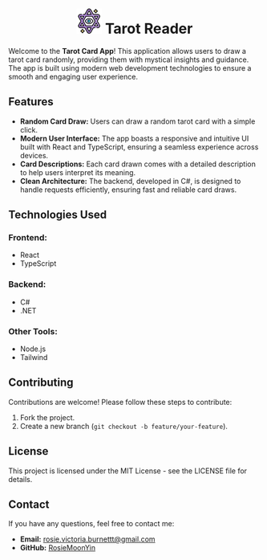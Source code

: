 <h1 align="center">
    <img src="Frontend-tarot-app/src/assets/icon.png" alt="Tarot Card App Icon" width="50"/> Tarot Reader
</h1>

<p>Welcome to the <strong>Tarot Card App</strong>! This application allows users to draw a tarot card randomly, providing them with mystical insights and guidance. The app is built using modern web development technologies to ensure a smooth and engaging user experience.</p>

<h2>Features</h2>
<ul>
  <li><strong>Random Card Draw:</strong> Users can draw a random tarot card with a simple click.</li>
  <li><strong>Modern User Interface:</strong> The app boasts a responsive and intuitive UI built with React and TypeScript, ensuring a seamless experience across devices.</li>
  <li><strong>Card Descriptions:</strong> Each card drawn comes with a detailed description to help users interpret its meaning.</li>
  <li><strong>Clean Architecture:</strong> The backend, developed in C#, is designed to handle requests efficiently, ensuring fast and reliable card draws.</li>
</ul>

<h2>Technologies Used</h2>
<h3>Frontend:</h3>
<ul>
  <li>React</li>
  <li>TypeScript</li>
</ul>

<h3>Backend:</h3>
<ul>
  <li>C#</li>
  <li>.NET</li>
</ul>

<h3>Other Tools:</h3>
<ul>
  <li>Node.js</li>
  <li>Tailwind</li>
</ul>

<h2>Contributing</h2>
<p>Contributions are welcome! Please follow these steps to contribute:</p>
<ol>
  <li>Fork the project.</li>
  <li>Create a new branch (<code>git checkout -b feature/your-feature</code>).</li>
</ol>

<h2>License</h2>
<p>This project is licensed under the MIT License - see the LICENSE file for details.</p>

<h2>Contact</h2>
<p>If you have any questions, feel free to contact me:</p>
<ul>
  <li><strong>Email:</strong> <a href="mailto:rosie.victoria.burnettt@gmail.com">rosie.victoria.burnettt@gmail.com</a></li>
  <li><strong>GitHub:</strong> <a href="https://github.com/RosieMoonYin">RosieMoonYin</a></li>
</ul>

